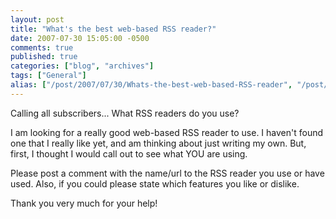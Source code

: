 ```yaml
---
layout: post
title: "What's the best web-based RSS reader?"
date: 2007-07-30 15:05:00 -0500
comments: true
published: true
categories: ["blog", "archives"]
tags: ["General"]
alias: ["/post/2007/07/30/Whats-the-best-web-based-RSS-reader", "/post/2007/07/30/whats-the-best-web-based-rss-reader"]
---
```

<!-- more -->
<P>Calling all subscribers... What RSS readers do you use?</P>
<P>I am looking for a really good web-based RSS reader to use. I haven't found one that I really like yet, and am thinking about just writing my own. But, first, I thought I would call out to see what YOU are using.</P>
<P>Please post a comment with the name/url to the RSS reader you use or have used. Also, if you could please state which features you like or dislike.</P>
<P>Thank you very much for your help!</P>
